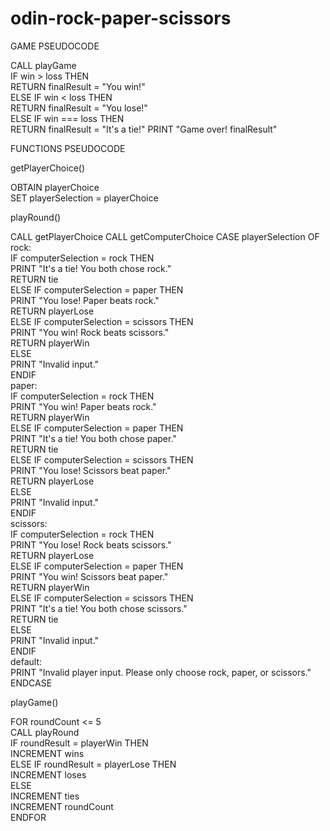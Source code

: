 # odin-rock-paper-scissors

GAME PSEUDOCODE

CALL playGame  
IF win > loss THEN  
  RETURN finalResult = "You win!"  
ELSE IF win < loss THEN  
  RETURN finalResult = "You lose!"  
ELSE IF win === loss THEN  
  RETURN finalResult = "It's a tie!"
PRINT "Game over! finalResult"

FUNCTIONS PSEUDOCODE

getPlayerChoice()  

OBTAIN playerChoice  
SET playerSelection = playerChoice  

playRound()

CALL getPlayerChoice 
CALL getComputerChoice
CASE playerSelection OF  
  rock:  
    IF computerSelection = rock THEN  
      PRINT "It's a tie! You both chose rock."  
      RETURN tie  
    ELSE IF computerSelection = paper THEN  
      PRINT "You lose! Paper beats rock."  
      RETURN playerLose  
    ELSE IF computerSelection = scissors THEN  
      PRINT "You win! Rock beats scissors."  
      RETURN playerWin  
    ELSE  
      PRINT "Invalid input."  
    ENDIF  
  paper:  
    IF computerSelection = rock THEN  
      PRINT "You win! Paper beats rock."  
      RETURN playerWin  
    ELSE IF computerSelection = paper THEN  
      PRINT "It's a tie! You both chose paper."  
      RETURN tie  
    ELSE IF computerSelection = scissors THEN  
      PRINT "You lose! Scissors beat paper."  
      RETURN playerLose  
    ELSE  
      PRINT "Invalid input."  
    ENDIF  
  scissors:  
    IF computerSelection = rock THEN  
      PRINT "You lose! Rock beats scissors."  
      RETURN playerLose  
    ELSE IF computerSelection = paper THEN  
      PRINT "You win! Scissors beat paper."  
      RETURN playerWin  
    ELSE IF computerSelection = scissors THEN  
      PRINT "It's a tie! You both chose scissors."  
      RETURN tie  
    ELSE  
      PRINT "Invalid input."  
    ENDIF  
  default:  
    PRINT "Invalid player input. Please only choose rock, paper, or scissors."  
ENDCASE  

playGame()

FOR roundCount <= 5  
CALL playRound  
IF roundResult = playerWin THEN  
    INCREMENT wins  
ELSE IF roundResult = playerLose THEN  
    INCREMENT loses  
ELSE  
    INCREMENT ties  
INCREMENT roundCount  
ENDFOR  